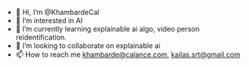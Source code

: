 - 👋 Hi, I’m @KhambardeCal
- 👀 I’m interested in AI
- 🌱 I’m currently learning explainable ai algo, video person reidentification.
- 💞️ I’m looking to collaborate on explainable ai
- 📫 How to reach me khambarde@calance.com, kailas.srt@gmail.com

<!---
KhambardeCal/KhambardeCal is a ✨ special ✨ repository because its `README.md` (this file) appears on your GitHub profile.
You can click the Preview link to take a look at your changes.
--->
